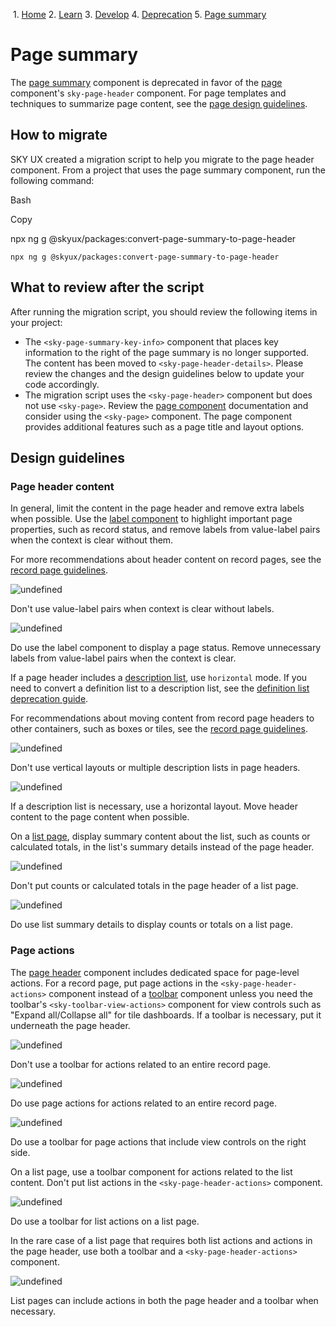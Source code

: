              

 1.  [Home](/skyux/)
2.  [Learn](/skyux/learn.md)
3.  [Develop](/skyux/learn/develop.md)
4.  [Deprecation](/skyux/learn/develop/deprecation.md)
5.  [Page summary](/skyux/learn/develop/deprecation/page-summary.md)

Page summary
============

The [page summary](/skyux/components/page-summary.md) component is deprecated in favor of the [page](/skyux/components/page.md) component's `sky-page-header` component. For page templates and techniques to summarize page content, see the [page design guidelines](/skyux/design/guidelines/page-layouts.md).

How to migrate
--------------

SKY UX created a migration script to help you migrate to the page header component. From a project that uses the page summary component, run the following command:

Bash

Copy

npx ng g @skyux/packages:convert-page-summary-to-page-header

    npx ng g @skyux/packages:convert-page-summary-to-page-header

What to review after the script
-------------------------------

After running the migration script, you should review the following items in your project:

*   The `<sky-page-summary-key-info>` component that places key information to the right of the page summary is no longer supported. The content has been moved to `<sky-page-header-details>`. Please review the changes and the design guidelines below to update your code accordingly.
*   The migration script uses the `<sky-page-header>` component but does not use `<sky-page>`. Review the [page component](/skyux/components/page.md) documentation and consider using the `<sky-page>` component. The page component provides additional features such as a page title and layout options.

Design guidelines
-----------------

### Page header content

In general, limit the content in the page header and remove extra labels when possible. Use the [label component](/skyux/components/label.md) to highlight important page properties, such as record status, and remove labels from value-label pairs when the context is clear without them.

For more recommendations about header content on record pages, see the [record page guidelines](/skyux/design/guidelines/page-layouts/record-page.md).

![undefined](https://sky.blackbaudcdn.net/skyuxapps/skyux/assets/img/guidelines/deprecation/page-summary/algebra-1.38fe9391ac5479a478b313b20766115b.png)

Don't use value-label pairs when context is clear without labels.

![undefined](https://sky.blackbaudcdn.net/skyuxapps/skyux/assets/img/guidelines/deprecation/page-summary/algebra-2.297acb823195069ae5820c2c43f67e52.png)

Do use the label component to display a page status. Remove unnecessary labels from value-label pairs when the context is clear.

If a page header includes a [description list](/skyux/components/description-list.md), use `horizontal` mode. If you need to convert a definition list to a description list, see the [definition list deprecation guide](/skyux/learn/develop/deprecation/definition-list.md).

For recommendations about moving content from record page headers to other containers, such as boxes or tiles, see the [record page guidelines](/skyux/design/guidelines/page-layouts/record-page.md).

![undefined](https://sky.blackbaudcdn.net/skyuxapps/skyux/assets/img/guidelines/deprecation/page-summary/horizontal-1.708d24ddfa248afe4461256df1683946.png)

Don't use vertical layouts or multiple description lists in page headers.

![undefined](https://sky.blackbaudcdn.net/skyuxapps/skyux/assets/img/guidelines/deprecation/page-summary/horizontal-2.0b62faa34be6f28c978e386d654badfc.png)

If a description list is necessary, use a horizontal layout. Move header content to the page content when possible.

On a [list page](/skyux/design/guidelines/page-layouts/list-page.md), display summary content about the list, such as counts or calculated totals, in the list's summary details instead of the page header.

![undefined](https://sky.blackbaudcdn.net/skyuxapps/skyux/assets/img/guidelines/deprecation/page-summary/list-summary-details-1.b560c346ca8042f8d8aed7774bc049a4.png)

Don't put counts or calculated totals in the page header of a list page.

![undefined](https://sky.blackbaudcdn.net/skyuxapps/skyux/assets/img/guidelines/deprecation/page-summary/list-summary-details-2.f15ca6dcc646de9357e3ebe687d2e5bb.png)

Do use list summary details to display counts or totals on a list page.

### Page actions

The [page header](/skyux/components/page.md) component includes dedicated space for page-level actions. For a record page, put page actions in the `<sky-page-header-actions>` component instead of a [toolbar](/skyux/components/toolbar.md) component unless you need the toolbar's `<sky-toolbar-view-actions>` component for view controls such as "Expand all/Collapse all" for tile dashboards. If a toolbar is necessary, put it underneath the page header.

![undefined](https://sky.blackbaudcdn.net/skyuxapps/skyux/assets/img/guidelines/deprecation/page-summary/toolbar-1.b0e4e92d15ce428ba25ea4894378a527.png)

Don't use a toolbar for actions related to an entire record page.

![undefined](https://sky.blackbaudcdn.net/skyuxapps/skyux/assets/img/guidelines/deprecation/page-summary/toolbar-2.7458a6a7cc06cb8e9d2e48a46e5fd5d0.png)

Do use page actions for actions related to an entire record page.

![undefined](https://sky.blackbaudcdn.net/skyuxapps/skyux/assets/img/guidelines/deprecation/page-summary/toolbar-3.b58c1ab0af375ce5fb18a0cdd0f97552.png)

Do use a toolbar for page actions that include view controls on the right side.

On a list page, use a toolbar component for actions related to the list content. Don't put list actions in the `<sky-page-header-actions>` component.

![undefined](https://sky.blackbaudcdn.net/skyuxapps/skyux/assets/img/guidelines/deprecation/page-summary/list-summary-details-2.f15ca6dcc646de9357e3ebe687d2e5bb.png)

Do use a toolbar for list actions on a list page.

In the rare case of a list page that requires both list actions and actions in the page header, use both a toolbar and a `<sky-page-header-actions>` component.

![undefined](https://sky.blackbaudcdn.net/skyuxapps/skyux/assets/img/guidelines/deprecation/page-summary/actions-and-toolbar-1.2fbcb921e3d68172a4a9a0bf1130211b.png)

List pages can include actions in both the page header and a toolbar when necessary.